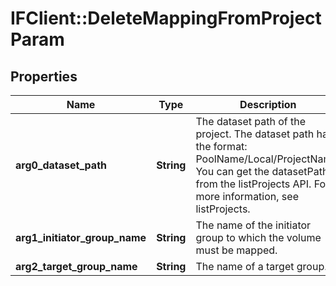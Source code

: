 # IFClient::DeleteMappingFromProjectParam

## Properties
Name | Type | Description | Notes
------------ | ------------- | ------------- | -------------
**arg0_dataset_path** | **String** | The dataset path of the project. The dataset path has the format: PoolName/Local/ProjectName. You can get the datasetPath from the listProjects API. For more information, see listProjects.  | 
**arg1_initiator_group_name** | **String** | The name of the initiator group to which the volume must be mapped. | 
**arg2_target_group_name** | **String** | The name of a target group. | 


